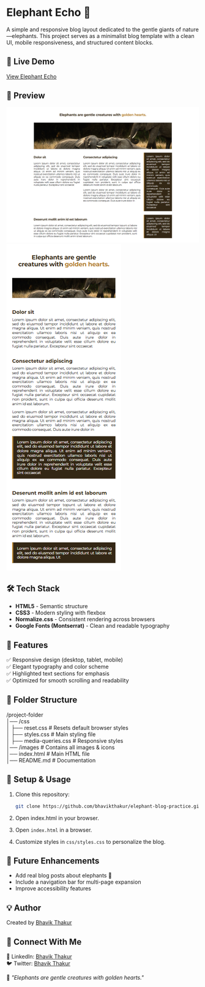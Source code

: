 # Elephant Echo 🐘

A simple and responsive blog layout dedicated to the gentle giants of nature—elephants. 
This project serves as a minimalist blog template with a clean UI, mobile responsiveness, and structured content blocks.

## 🚀 Live Demo  
[View Elephant Echo](https://bhavikthakur.github.io/elephant-blog-practice/) 

## 📸 Preview  
![Project Screenshot](./design/desktop-view.png)  
![Project Screenshot](./design/mobile-view.png)   

## 🛠️ Tech Stack  
- **HTML5** - Semantic structure  
- **CSS3** - Modern styling with flexbox  
- **Normalize.css** - Consistent rendering across browsers  
- **Google Fonts (Montserrat)** - Clean and readable typography  

## 🎨 Features  
✅ Responsive design (desktop, tablet, mobile)  
✅ Elegant typography and color scheme  
✅ Highlighted text sections for emphasis  
✅ Optimized for smooth scrolling and readability  

## 📂 Folder Structure  
/project-folder <br>
│── /css <br>
│   ├── reset.css        # Resets default browser styles <br>
│   ├── styles.css       # Main styling file <br>
│   ├── media-queries.css # Responsive styles <br>
│── /images             # Contains all images & icons <br>
│── index.html          # Main HTML file <br>
│── README.md           # Documentation <br>

## 🔧 Setup & Usage  
1. Clone this repository:  
   ```bash
   git clone https://github.com/bhavikthakur/elephant-blog-practice.git 
2. Open index.html in your browser.

2. Open `index.html` in a browser.  
3. Customize styles in `css/styles.css` to personalize the blog.  

## 📢 Future Enhancements  
- Add real blog posts about elephants 🐘  
- Include a navigation bar for multi-page expansion  
- Improve accessibility features  

## 💡 Author  
Created by [Bhavik Thakur](https://github.com/bhavikthakur)  

## 🤝 Connect With Me  
💼 LinkedIn: [Bhavik Thakur](https://www.linkedin.com/in/bhavik-thakur/) <br>
🐦 Twitter: [Bhavik Thakur](https://x.com/BhavikkThakur) 


🌱 *"Elephants are gentle creatures with golden hearts."*  
